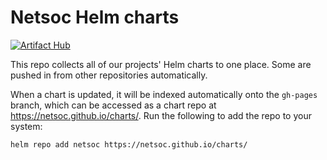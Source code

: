 # Netsoc Helm charts

[![Artifact Hub](https://img.shields.io/endpoint?url=https://artifacthub.io/badge/repository/netsoc)](https://artifacthub.io/packages/search?repo=netsoc)

This repo collects all of our projects' Helm charts to one place. Some are pushed in from other repositories
automatically.

When a chart is updated, it will be indexed automatically onto the `gh-pages` branch, which can be accessed as a chart
repo at https://netsoc.github.io/charts/. Run the following to add the repo to your system:

```bash
helm repo add netsoc https://netsoc.github.io/charts/
```
